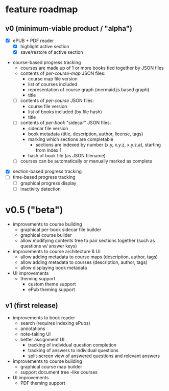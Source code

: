 # feature roadmap

## v0 (minimum-viable product / "alpha")
- [x] ePUB + PDF reader
	- [x] highlight active section
	- [x] save/restore of active section
- course-based progress tracking
	- courses are made up of 1 or more books tied together by JSON files
	- contents of *per-course-map* JSON files:
		- course map file version
		- list of courses included
		- representation of course graph (mermaid.js based graph)
		- title
	- [ ] contents of *per-course* JSON files:
		- course file version
		- list of books included (by file hash)
		- title
	- [ ] contents of *per-book* "sidecar" JSON files:
		- sidecar file version
		- book metadata (title, description, author, license, tags)
		- marking which sections are completable
			- sections are indexed by number (x.y, x.y.z, x.y.z.a), starting from index 1
		- hash of book file (as JSON filename)
	- [ ] courses can be automatically or manually marked as complete
- [x] section-based progress tracking
- [ ] time-based progress tracking
	- [ ] graphical progress display
	- [ ] inactivity detection

# v0.5 ("beta")
- improvements to course building
	- graphical per-book sidecar file builder
	- graphical course builder
	- allow modifying contents tree to pair sections together (such as questions w/ answer keys)
- improvements to course architecture & UI
	- allow adding metadata to course maps (description, author, tags)
	- allow adding metadata to courses (description, author, tags)
	- allow displaying book metadata
- UI improvements
	- theming support
		- custom theme support
		- ePub theming support

## v1 (first release)
- improvements to book reader
	- search (requires indexing ePubs)
	- annotations
	- note-taking UI
	- better assignment UI
		- tracking of individual question completion
		- tracking of answers to individual questions
		- split-screen view of answered questions and relevant answers
- improvements to course building
	- graphical course map builder
	- support document tree -like courses
- UI improvements
	- PDF theming support